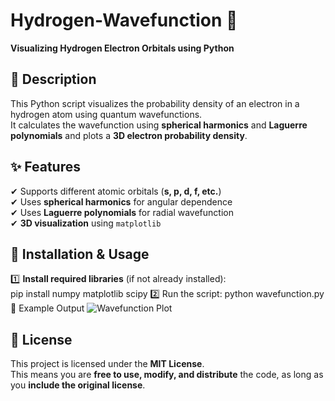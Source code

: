 # Hydrogen-Wavefunction 🌌  
**Visualizing Hydrogen Electron Orbitals using Python**  

## 📖 Description  
This Python script visualizes the probability density of an electron in a hydrogen atom using quantum wavefunctions.  
It calculates the wavefunction using **spherical harmonics** and **Laguerre polynomials** and plots a **3D electron probability density**.  

## ✨ Features  
✔ Supports different atomic orbitals (**s, p, d, f, etc.**)  
✔ Uses **spherical harmonics** for angular dependence  
✔ Uses **Laguerre polynomials** for radial wavefunction  
✔ **3D visualization** using `matplotlib`  

## 🚀 Installation & Usage  
1️⃣ **Install required libraries** (if not already installed):  
     pip install numpy matplotlib scipy
2️⃣ Run the script:
     python wavefunction.py
📸 Example Output
![Wavefunction Plot](https://github.com/user-attachments/assets/e9f1c8eb-3396-4461-b0c0-32af650dabfd)

## 📜 License  
This project is licensed under the **MIT License**.  
This means you are **free to use, modify, and distribute** the code, as long as you **include the original license**.  




